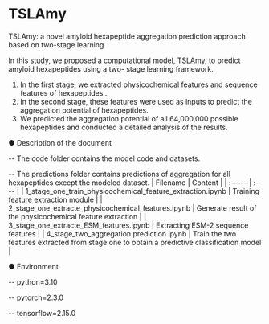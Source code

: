 # TSLAmy

TSLAmy: a novel amyloid hexapeptide aggregation prediction approach based on two-stage learning

In this study, we proposed a computational model, TSLAmy, to predict amyloid hexapeptides using a two- stage learning framework. 
1) In the first stage, we extracted physicochemical features and sequence features of hexapeptides . 
2) In the second stage, these features were used as inputs to predict the aggregation potential of hexapeptides. 
3) We predicted the aggregation potential of all 64,000,000 possible hexapeptides and conducted a detailed analysis of the results. 

● Description of the document

 -- The code folder contains the model code and datasets.
 
 -- The predictions folder contains predictions of aggregation for all hexapeptides except the modeled dataset.
 | Filename   | Content |
| :----- | :--- |
| 1_stage_one_train_physicochemical_feature_extraction.ipynb   | Training feature extraction module   |
| 2_stage_one_extracte_physicochemical_features.ipynb   | Generate result of the physicochemical feature extraction   |
| 3_stage_one_extracte_ESM_features.ipynb   | Extracting ESM-2 sequence features   |
| 4_stage_two_aggregation prediction.ipynb   | Train the two features extracted from stage one to obtain a predictive classification model   |


● Environment

 -- python=3.10
 
 -- pytorch=2.3.0
 
 -- tensorflow=2.15.0
